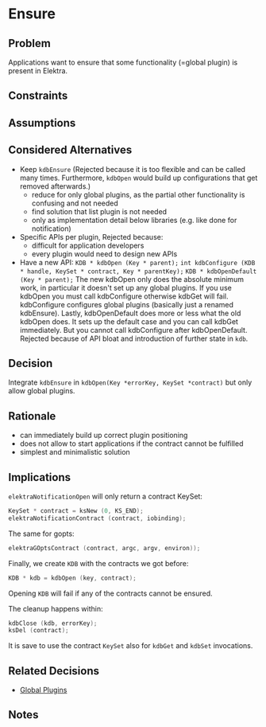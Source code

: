 # Ensure

## Problem

Applications want to ensure that some functionality (=global plugin)
is present in Elektra.

## Constraints

## Assumptions

## Considered Alternatives

- Keep `kdbEnsure` (Rejected because it is too flexible and can be called many times. Furthermore,
  `kdbOpen` would build up configurations that get removed afterwards.)
  - reduce for only global plugins, as the partial other functionality is confusing
    and not needed
  - find solution that list plugin is not needed
  - only as implementation detail below libraries (e.g. like done for notification)
- Specific APIs per plugin, Rejected because:
  - difficult for application developers
  - every plugin would need to design new APIs
- Have a new API: `KDB * kdbOpen (Key * parent);`
  `int kdbConfigure (KDB * handle, KeySet * contract, Key * parentKey);`
  `KDB * kdbOpenDefault (Key * parent);`
  The new kdbOpen only does the absolute minimum work, in particular it doesn't set up any global plugins.
  If you use kdbOpen you must call kdbConfigure otherwise kdbGet will fail. kdbConfigure configures global
  plugins (basically just a renamed kdbEnsure). Lastly, kdbOpenDefault does more or less what the old kdbOpen
  does. It sets up the default case and you can call kdbGet immediately. But you cannot call kdbConfigure after
  kdbOpenDefault.
  Rejected because of API bloat and introduction of further state in `kdb`.

## Decision

Integrate `kdbEnsure` in `kdbOpen(Key *errorKey, KeySet *contract)` but only allow global plugins.

## Rationale

- can immediately build up correct plugin positioning
- does not allow to start applications if the contract cannot be fulfilled
- simplest and minimalistic solution

## Implications

`elektraNotificationOpen` will only return a contract KeySet:

```c
KeySet * contract = ksNew (0, KS_END);
elektraNotificationContract (contract, iobinding);
```

The same for gopts:

```c
elektraGOptsContract (contract, argc, argv, environ));
```

Finally, we create `KDB` with the contracts we got before:

```c
KDB * kdb = kdbOpen (key, contract);
```

Opening `KDB` will fail if any of the contracts cannot be ensured.

The cleanup happens within:

```c
kdbClose (kdb, errorKey);
ksDel (contract);
```

It is save to use the contract `KeySet` also for `kdbGet` and `kdbSet`
invocations.

## Related Decisions

- [Global Plugins](global_plugins.md)

## Notes
